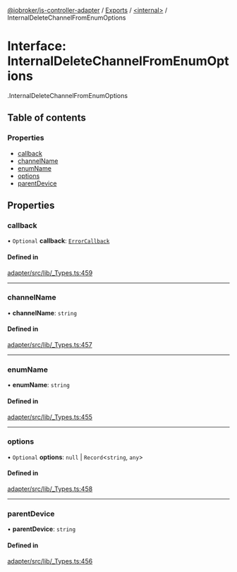 [@iobroker/js-controller-adapter](../README.md) / [Exports](../modules.md) / [<internal\>](../modules/internal_.md) / InternalDeleteChannelFromEnumOptions

# Interface: InternalDeleteChannelFromEnumOptions

[<internal>](../modules/internal_.md).InternalDeleteChannelFromEnumOptions

## Table of contents

### Properties

- [callback](internal_.InternalDeleteChannelFromEnumOptions.md#callback)
- [channelName](internal_.InternalDeleteChannelFromEnumOptions.md#channelname)
- [enumName](internal_.InternalDeleteChannelFromEnumOptions.md#enumname)
- [options](internal_.InternalDeleteChannelFromEnumOptions.md#options)
- [parentDevice](internal_.InternalDeleteChannelFromEnumOptions.md#parentdevice)

## Properties

### callback

• `Optional` **callback**: [`ErrorCallback`](../modules/internal_.md#errorcallback)

#### Defined in

[adapter/src/lib/_Types.ts:459](https://github.com/ioBroker/ioBroker.js-controller/blob/ce27fae4/packages/adapter/src/lib/_Types.ts#L459)

___

### channelName

• **channelName**: `string`

#### Defined in

[adapter/src/lib/_Types.ts:457](https://github.com/ioBroker/ioBroker.js-controller/blob/ce27fae4/packages/adapter/src/lib/_Types.ts#L457)

___

### enumName

• **enumName**: `string`

#### Defined in

[adapter/src/lib/_Types.ts:455](https://github.com/ioBroker/ioBroker.js-controller/blob/ce27fae4/packages/adapter/src/lib/_Types.ts#L455)

___

### options

• `Optional` **options**: ``null`` \| `Record`<`string`, `any`\>

#### Defined in

[adapter/src/lib/_Types.ts:458](https://github.com/ioBroker/ioBroker.js-controller/blob/ce27fae4/packages/adapter/src/lib/_Types.ts#L458)

___

### parentDevice

• **parentDevice**: `string`

#### Defined in

[adapter/src/lib/_Types.ts:456](https://github.com/ioBroker/ioBroker.js-controller/blob/ce27fae4/packages/adapter/src/lib/_Types.ts#L456)
